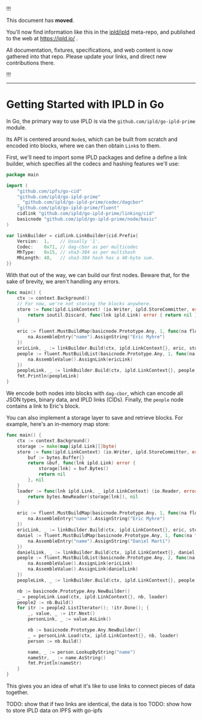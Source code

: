 
!!!

This document has **moved**.

You'll now find information like this in the [ipld/ipld](https://github.com/ipld/ipld/) meta-repo,
and published to the web at https://ipld.io/ .

All documentation, fixtures, specifications, and web content is now gathered into that repo.
Please update your links, and direct new contributions there.

!!!

----

# Getting Started with IPLD in Go

In Go, the primary way to use IPLD is via the `github.com/ipld/go-ipld-prime`
module.

Its API is centered around `Node`s, which can be built from scratch and encoded
into blocks, where we can then obtain `Link`s to them.

First, we'll need to import some IPLD packages and define a define a link
builder, which specifies all the codecs and hashing features we'll use:

```go
package main

import (
	"github.com/ipfs/go-cid"
	"github.com/ipld/go-ipld-prime"
	_ "github.com/ipld/go-ipld-prime/codec/dagcbor"
	"github.com/ipld/go-ipld-prime/fluent"
	cidlink "github.com/ipld/go-ipld-prime/linking/cid"
	basicnode "github.com/ipld/go-ipld-prime/node/basic"
)

var linkBuilder = cidlink.LinkBuilder{cid.Prefix{
	Version:  1,    // Usually '1'.
	Codec:    0x71, // dag-cbor as per multicodec
	MhType:   0x15, // sha3-384 as per multihash
	MhLength: 48,   // sha3-384 hash has a 48-byte sum.
}}
```

With that out of the way, we can build our first nodes. Beware that, for the
sake of brevity, we aren't handling any errors.

```go
func main() {
	ctx := context.Background()
	// For now, we're not storing the blocks anywhere.
	store := func(ipld.LinkContext) (io.Writer, ipld.StoreCommitter, error) {
		return ioutil.Discard, func(lnk ipld.Link) error { return nil }, nil
	}

	eric := fluent.MustBuildMap(basicnode.Prototype.Any, 1, func(na fluent.MapAssembler) {
		na.AssembleEntry("name").AssignString("Eric Myhre")
	})
	ericLink, _ := linkBuilder.Build(ctx, ipld.LinkContext{}, eric, store)
	people := fluent.MustBuildList(basicnode.Prototype.Any, 1, func(na fluent.ListAssembler) {
		na.AssembleValue().AssignLink(ericLink)
	})
	peopleLink, _ := linkBuilder.Build(ctx, ipld.LinkContext{}, people, store)
	fmt.Println(peopleLink)
}
```

We encode both nodes into blocks with `dag-cbor`, which can encode all JSON
types, binary data, and IPLD links (CIDs). Finally, the `people` node contains a
link to Eric's block.

You can also implement a storage layer to save and retrieve blocks. For example,
here's an in-memory map store:

```go
func main() {
	ctx := context.Background()
	storage := make(map[ipld.Link][]byte)
	store := func(ipld.LinkContext) (io.Writer, ipld.StoreCommitter, error) {
		buf := bytes.Buffer{}
		return &buf, func(lnk ipld.Link) error {
			storage[lnk] = buf.Bytes()
			return nil
		}, nil
	}
	loader := func(lnk ipld.Link, _ ipld.LinkContext) (io.Reader, error) {
		return bytes.NewReader(storage[lnk]), nil
	}

	eric := fluent.MustBuildMap(basicnode.Prototype.Any, 1, func(na fluent.MapAssembler) {
		na.AssembleEntry("name").AssignString("Eric Myhre")
	})
	ericLink, _ := linkBuilder.Build(ctx, ipld.LinkContext{}, eric, store)
	daniel := fluent.MustBuildMap(basicnode.Prototype.Any, 1, func(na fluent.MapAssembler) {
		na.AssembleEntry("name").AssignString("Daniel Martí")
	})
	danielLink, _ := linkBuilder.Build(ctx, ipld.LinkContext{}, daniel, store)
	people := fluent.MustBuildList(basicnode.Prototype.Any, 2, func(na fluent.ListAssembler) {
		na.AssembleValue().AssignLink(ericLink)
		na.AssembleValue().AssignLink(danielLink)
	})
	peopleLink, _ := linkBuilder.Build(ctx, ipld.LinkContext{}, people, store)

	nb := basicnode.Prototype.Any.NewBuilder()
	_ = peopleLink.Load(ctx, ipld.LinkContext{}, nb, loader)
	people2 := nb.Build()
	for itr := people2.ListIterator(); !itr.Done(); {
		_, value, _ := itr.Next()
		personLink, _ := value.AsLink()

		nb := basicnode.Prototype.Any.NewBuilder()
		_ = personLink.Load(ctx, ipld.LinkContext{}, nb, loader)
		person := nb.Build()

		name, _ := person.LookupByString("name")
		nameStr, _ := name.AsString()
		fmt.Println(nameStr)
	}
}
```

This gives you an idea of what it's like to use links to connect pieces of data
together.

TODO: show that if two links are identical, the data is too
TODO: show how to store IPLD data on IPFS with go-ipfs

